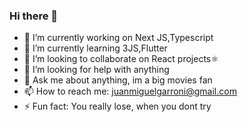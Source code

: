 ### Hi there 👋

- 🔭 I’m currently working on Next JS,Typescript
- 🌱 I’m currently learning 3JS,Flutter
- 👯 I’m looking to collaborate on React projects⚛️
- 🤔 I’m looking for help with anything
- 💬 Ask me about anything, im a big movies fan
- 📫 How to reach me: juanmiguelgarroni@gmail.com
- ⚡ Fun fact: You really lose, when you dont try

